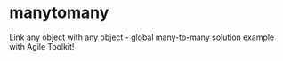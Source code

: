 manytomany
==========

Link any object with any object - global many-to-many solution example with Agile Toolkit!